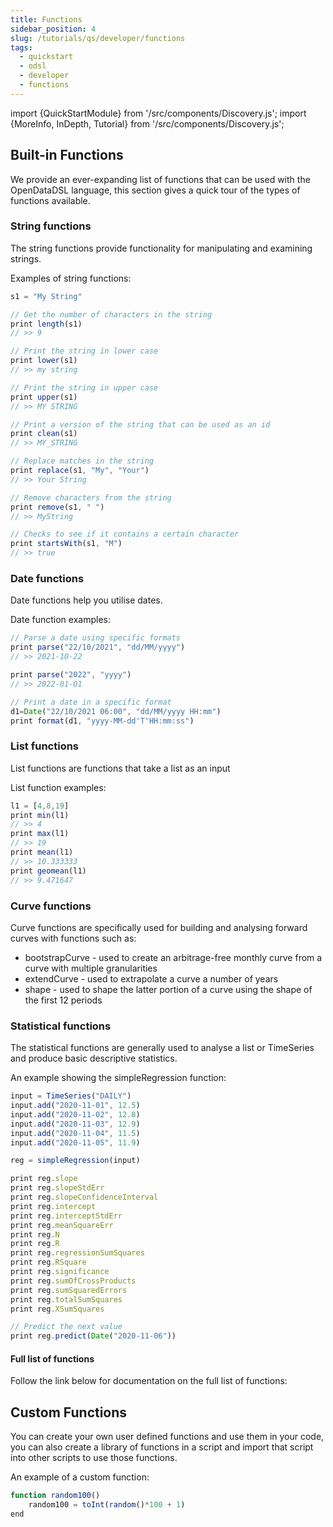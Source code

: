 ```yaml
---
title: Functions
sidebar_position: 4
slug: /tutorials/qs/developer/functions
tags:
  - quickstart
  - odsl
  - developer
  - functions
---
```

import {QuickStartModule} from '/src/components/Discovery.js';
import {MoreInfo, InDepth, Tutorial} from '/src/components/Discovery.js';

<QuickStartModule text="This quickstart module provides a tour of the built-in functions and shows you how to create your own." />

## Built-in Functions
We provide an ever-expanding list of functions that can be used with the OpenDataDSL language, this section gives a quick tour of the types of functions available.

### String functions
The string functions provide functionality for manipulating and examining strings.

Examples of string functions:
```js
s1 = "My String"

// Get the number of characters in the string
print length(s1)
// >> 9

// Print the string in lower case
print lower(s1)
// >> my string

// Print the string in upper case
print upper(s1)
// >> MY STRING

// Print a version of the string that can be used as an id
print clean(s1)
// >> MY_STRING

// Replace matches in the string
print replace(s1, "My", "Your")
// >> Your String

// Remove characters from the string
print remove(s1, " ")
// >> MyString

// Checks to see if it contains a certain character
print startsWith(s1, "M")
// >> true
```
<InDepth href="/docs/odsl/function/string" />

### Date functions
Date functions help you utilise dates.

Date function examples:
```js
// Parse a date using specific formats
print parse("22/10/2021", "dd/MM/yyyy")
// >> 2021-10-22

print parse("2022", "yyyy")
// >> 2022-01-01

// Print a date in a specific format
d1=Date("22/10/2021 06:00", "dd/MM/yyyy HH:mm")
print format(d1, "yyyy-MM-dd'T'HH:mm:ss")
```

<InDepth href="/docs/odsl/function/date" />

### List functions
List functions are functions that take a list as an input

List function examples:
```js
l1 = [4,8,19]
print min(l1)
// >> 4
print max(l1)
// >> 19
print mean(l1)
// >> 10.333333
print geomean(l1)
// >> 9.471647
```

<InDepth href="/docs/odsl/function/list" />

### Curve functions
Curve functions are specifically used for building and analysing forward curves with functions such as:
* bootstrapCurve - used to create an arbitrage-free monthly curve from a curve with multiple granularities
* extendCurve - used to extrapolate a curve a number of years
* shape - used to shape the latter portion of a curve using the shape of the first 12 periods

<InDepth href="/docs/odsl/function/curve" />


### Statistical functions
The statistical functions are generally used to analyse a list or TimeSeries and produce basic descriptive statistics.

An example showing the simpleRegression function:
```js
input = TimeSeries("DAILY")
input.add("2020-11-01", 12.5)
input.add("2020-11-02", 12.8)
input.add("2020-11-03", 12.9)
input.add("2020-11-04", 11.5)
input.add("2020-11-05", 11.9)

reg = simpleRegression(input)

print reg.slope
print reg.slopeStdErr
print reg.slopeConfidenceInterval
print reg.intercept
print reg.interceptStdErr
print reg.meanSquareErr
print reg.N
print reg.R
print reg.regressionSumSquares
print reg.RSquare
print reg.significance
print reg.sumOfCrossProducts
print reg.sumSquaredErrors
print reg.totalSumSquares
print reg.XSumSquares

// Predict the next value
print reg.predict(Date("2020-11-06"))
```

<InDepth href="/docs/odsl/function/statistics" />

#### Full list of functions
Follow the link below for documentation on the full list of functions:

<MoreInfo href="/docs/odsl/function/functions" />

## Custom Functions
You can create your own user defined functions and use them in your code, you can also create a library of functions in a script and import that script into other scripts to use those functions.

An example of a custom function:
```js
function random100()
    random100 = toInt(random()*100 + 1)
end
```

<InDepth href="/docs/odsl/function/udf" />

